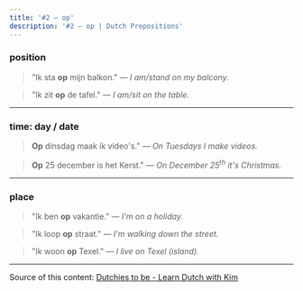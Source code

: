 ```yaml
---
title: '#2 — op'
description: '#2 — op | Dutch Prepositions'
---
```


### position

> "Ik sta **op** mijn balkon."
> _— I am/stand on my balcony._

> "Ik zit **op** de tafel."
> _— I am/sit on the table._

---

### time: day / date

> **Op** dinsdag maak ik video's."
> _— On Tuesdays I make videos._

> **Op** 25 december is het Kerst."
> _— On December 25<sup>th</sup> it's Christmas._

---

### place

> "Ik ben **op** vakantie."
> _— I'm on a holiday._

> "Ik loop **op** straat."
> _— I'm walking down the street._

> "Ik woon **op** Texel."
> _— I live on Texel (island)._

---

Source of this content: [Dutchies to be - Learn Dutch with Kim](https://youtu.be/N3gCGJh6Gd0)

